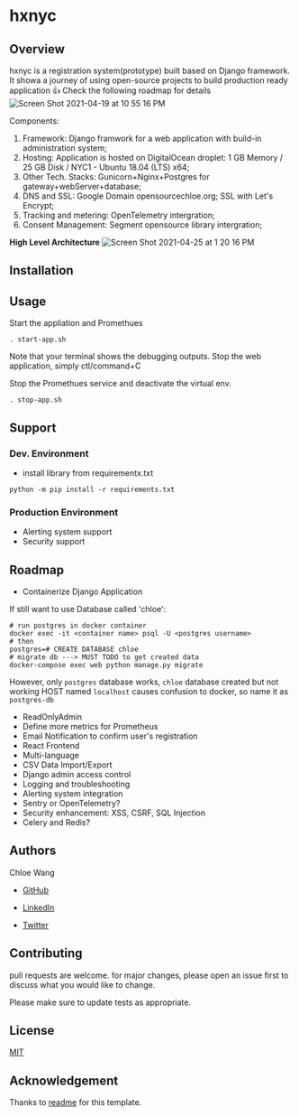 # hxnyc

## Overview

hxnyc is a registration system(prototype) built based on Django framework. It showa a journey of using open-source projects to build production ready application :+1: Check the following roadmap for details
![Screen Shot 2021-04-19 at 10 55 16 PM](https://user-images.githubusercontent.com/10833201/115330639-7b27b980-a162-11eb-916b-f00be16415e3.png)

Components:

1. Framework: Django framwork for a web application with build-in administration system;
1. Hosting: Application is hosted on DigitalOcean droplet: 1 GB Memory / 25 GB Disk / NYC1 - Ubuntu 18.04 (LTS) x64;
1. Other Tech. Stacks: Gunicorn+Nginx+Postgres for gateway+webServer+database;
1. DNS and SSL: Google Domain opensourcechloe.org; SSL with Let's Encrypt;
1. Tracking and metering: OpenTelemetry intergration;
1. Consent Management: Segment opensource library intergration;

**High Level Architecture**
![Screen Shot 2021-04-25 at 1 20 16 PM](https://user-images.githubusercontent.com/10833201/116002734-20121e80-a5c9-11eb-8e4c-6249364836b3.png)

## Installation

## Usage

Start the appliation and Promethues

```shell
. start-app.sh
```

Note that your terminal shows the debugging outputs. Stop the web application, simply ctl/command+C

Stop the Promethues service and deactivate the virtual env.

```shell
. stop-app.sh
```

## Support

### Dev. Environment

- install library from requirementx.txt

```shell
python -m pip install -r requirements.txt
```

### Production Environment

- Alerting system support
- Security support

## Roadmap

- Containerize Django Application

If still want to use Database called 'chloe':
```shell
# run postgres in docker container
docker exec -it <container name> psql -U <postgres username>
# then
postgres=# CREATE DATABASE chloe
# migrate db ---> MUST TODO to get created data
docker-compose exec web python manage.py migrate
```

However, only `postgres` database works, `chloe` database created but not working
HOST named `localhost` causes confusion to docker, so name it as `postgres-db`

- ReadOnlyAdmin
- Define more metrics for Prometheus
- Email Notification to confirm user's registration
- React Frontend
- Multi-language
- CSV Data Import/Export
- Django admin access control
- Logging and troubleshooting
- Alerting system integration
- Sentry or OpenTelemetry?
- Security enhancement: XSS, CSRF, SQL Injection
- Celery and Redis?

## Authors

Chloe Wang

- [GitHub](https://github.com/synergit/)

- [LinkedIn](https://www.linkedin.com/in/xwang-1a/)

- [Twitter](https://twitter.com/chloe_wang1)

## Contributing

pull requests are welcome. for major changes, please open an issue first to discuss what you would like to change.

Please make sure to update tests as appropriate.

## License

[MIT](https://choosealicense.com/licenses/mit/)

## Acknowledgement

Thanks to [readme](https://www.makeareadme.com/) for this template.
